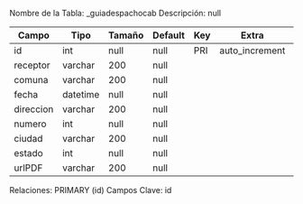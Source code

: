 
  Nombre de la Tabla: _guiadespachocab
  Descripción: null

| Campo          | Tipo | Tamaño    |  Default    | Key | Extra | Description | 
|----------------|------|-----------|-------------|-----|-------|-------------|
|id| int| null |null | PRI | auto_increment| null |
|receptor| varchar| 200 |null |  | | null |
|comuna| varchar| 200 |null |  | | null |
|fecha| datetime| null |null |  | | null |
|direccion| varchar| 200 |null |  | | null |
|numero| int| null |null |  | | null |
|ciudad| varchar| 200 |null |  | | null |
|estado| int| null |null |  | | null |
|urlPDF| varchar| 200 |null |  | | null |

Relaciones:  PRIMARY (id) 
Campos Clave: id
